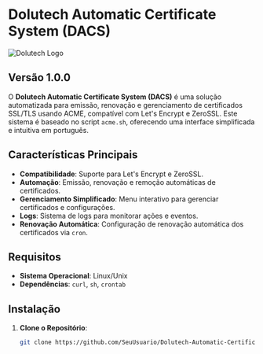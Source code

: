 # Dolutech Automatic Certificate System (DACS)

![Dolutech Logo](https://dolutech.com/wp-content/uploads/2023/02/dolutech-new-logo.png) <!-- Substitua pelo URL do logotipo da Dolutech se houver -->

## Versão 1.0.0

O **Dolutech Automatic Certificate System (DACS)** é uma solução automatizada para emissão, renovação e gerenciamento de certificados SSL/TLS usando ACME, compatível com Let's Encrypt e ZeroSSL. Este sistema é baseado no script `acme.sh`, oferecendo uma interface simplificada e intuitiva em português.

## Características Principais

- **Compatibilidade**: Suporte para Let's Encrypt e ZeroSSL.
- **Automação**: Emissão, renovação e remoção automáticas de certificados.
- **Gerenciamento Simplificado**: Menu interativo para gerenciar certificados e configurações.
- **Logs**: Sistema de logs para monitorar ações e eventos.
- **Renovação Automática**: Configuração de renovação automática dos certificados via `cron`.

## Requisitos

- **Sistema Operacional**: Linux/Unix
- **Dependências**: `curl`, `sh`, `crontab`

## Instalação

1. **Clone o Repositório**:
   ```bash
   git clone https://github.com/SeuUsuario/Dolutech-Automatic-Certificate-System.git

